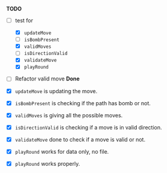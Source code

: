 **TODO**
- [ ] test for
  - [x] `updateMove`
  - [ ] `isBombPresent`
  - [x] `validMoves`
  - [ ] `isDirectionValid`
  - [x] `validateMove`
  - [x] `playRound`
- [ ] Refactor valid move
**Done**

- [x] `updateMove` is updating the move.
- [x] `isBombPresent` is checking if the path has bomb or not.
- [x] `validMoves` is giving all the possible moves.
- [x] `isDirectionValid` is checking if a move is in valid direction.
- [x] `validateMove` done to check if a move is valid or not.
- [x] `playRound` works for data only, no file.
- [x] `playRound` works properly.


